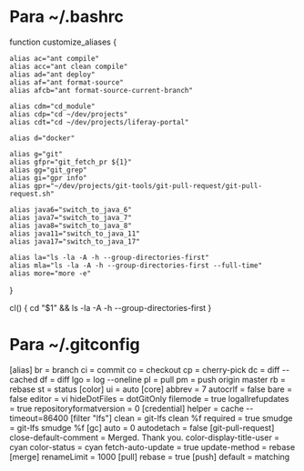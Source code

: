 # Para ~/.bashrc
function customize_aliases {

	alias ac="ant compile"
	alias acc="ant clean compile"
	alias ad="ant deploy"
	alias af="ant format-source"
	alias afcb="ant format-source-current-branch"

	alias cdm="cd_module"
    alias cdp="cd ~/dev/projects"
	alias cdt="cd ~/dev/projects/liferay-portal"

	alias d="docker"

	alias g="git"
	alias gfpr="git_fetch_pr ${1}"
	alias gg="git_grep"
	alias gi="gpr info"
	alias gpr="~/dev/projects/git-tools/git-pull-request/git-pull-request.sh"

	alias java6="switch_to_java_6"
	alias java7="switch_to_java_7"
	alias java8="switch_to_java_8"
	alias java11="switch_to_java_11"
	alias java17="switch_to_java_17"

	alias la="ls -la -A -h --group-directories-first"
	alias mla="ls -la -A -h --group-directories-first --full-time"
	alias more="more -e"
}

cl() {
	cd "$1" && ls -la -A -h --group-directories-first
}

# Para ~/.gitconfig
[alias]
	br = branch
	ci = commit
	co = checkout
	cp = cherry-pick
	dc = diff --cached
	df = diff
	lgo = log --oneline
	pl = pull
	pm = push origin master
	rb = rebase
	st = status
[color]
	ui = auto
[core]
	abbrev = 7
	autocrlf = false
	bare = false
	editor = vi
	hideDotFiles = dotGitOnly
	filemode = true
	logallrefupdates = true
	repositoryformatversion = 0
[credential]
	helper = cache --timeout=86400
[filter "lfs"]
	clean = git-lfs clean %f
	required = true
	smudge = git-lfs smudge %f
[gc]
	auto = 0
	autodetach = false
[git-pull-request]
	close-default-comment = Merged. Thank you.
	color-display-title-user = cyan
	color-status = cyan
	fetch-auto-update = true
	update-method = rebase
[merge]
	renameLimit = 1000
[pull]
	rebase = true
[push]
	default = matching